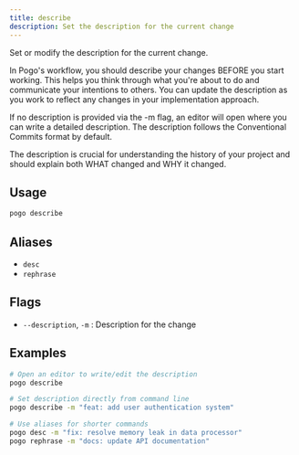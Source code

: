 ```yaml
---
title: describe
description: Set the description for the current change
---
```


Set or modify the description for the current change.

In Pogo's workflow, you should describe your changes BEFORE you start working.
This helps you think through what you're about to do and communicate your
intentions to others. You can update the description as you work to reflect
any changes in your implementation approach.

If no description is provided via the -m flag, an editor will open where you
can write a detailed description. The description follows the Conventional
Commits format by default.

The description is crucial for understanding the history of your project and
should explain both WHAT changed and WHY it changed.

## Usage

```bash
pogo describe
```

## Aliases

- `desc`
- `rephrase`

## Flags

- `--description`, `-m` <string>: Description for the change

## Examples

```bash
# Open an editor to write/edit the description
pogo describe

# Set description directly from command line
pogo describe -m "feat: add user authentication system"

# Use aliases for shorter commands
pogo desc -m "fix: resolve memory leak in data processor"
pogo rephrase -m "docs: update API documentation"
```

